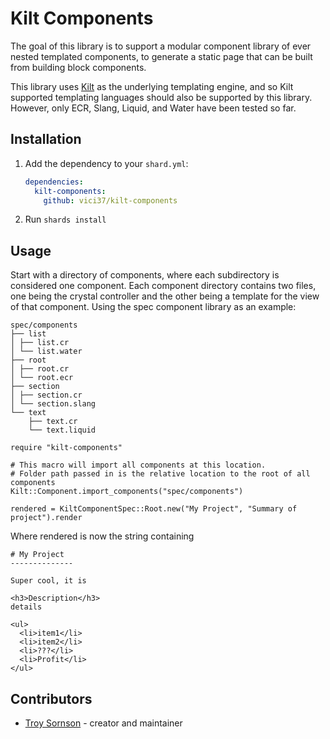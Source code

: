 # Kilt Components

The goal of this library is to support a modular component library of ever nested templated components, to generate a static page that can be built from building block components.

This library uses [Kilt](https://github.com/jeromegn/kilt) as the underlying templating engine, and so Kilt supported templating languages should also be supported by this library. However, only ECR, Slang, Liquid, and Water have been tested so far.

## Installation

1. Add the dependency to your `shard.yml`:

   ```yaml
   dependencies:
     kilt-components:
       github: vici37/kilt-components
   ```

2. Run `shards install`

## Usage

Start with a directory of components, where each subdirectory is considered one component. Each component directory contains two files, one being the crystal controller and the other being a template for the view of that component. Using the spec component library as an example:

```
spec/components
├── list
│ ├── list.cr
│ └── list.water
├── root
│ ├── root.cr
│ └── root.ecr
├── section
│ ├── section.cr
│ └── section.slang
└── text
    ├── text.cr
    └── text.liquid
```

```crystal
require "kilt-components"

# This macro will import all components at this location.
# Folder path passed in is the relative location to the root of all components
Kilt::Component.import_components("spec/components")

rendered = KiltComponentSpec::Root.new("My Project", "Summary of project").render
```

Where rendered is now the string containing
```
# My Project
--------------

Super cool, it is

<h3>Description</h3>
details

<ul>
  <li>item1</li>
  <li>item2</li>
  <li>???</li>
  <li>Profit</li>
</ul>
```

## Contributors

- [Troy Sornson](https://github.com/your-github-user) - creator and maintainer
